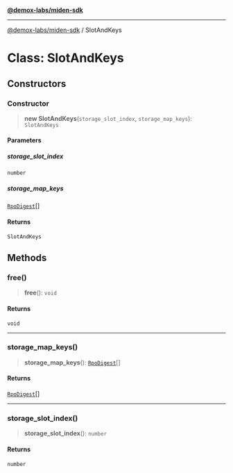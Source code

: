 [**@demox-labs/miden-sdk**](../README.md)

***

[@demox-labs/miden-sdk](../README.md) / SlotAndKeys

# Class: SlotAndKeys

## Constructors

### Constructor

> **new SlotAndKeys**(`storage_slot_index`, `storage_map_keys`): `SlotAndKeys`

#### Parameters

##### storage\_slot\_index

`number`

##### storage\_map\_keys

[`RpoDigest`](RpoDigest.md)[]

#### Returns

`SlotAndKeys`

## Methods

### free()

> **free**(): `void`

#### Returns

`void`

***

### storage\_map\_keys()

> **storage\_map\_keys**(): [`RpoDigest`](RpoDigest.md)[]

#### Returns

[`RpoDigest`](RpoDigest.md)[]

***

### storage\_slot\_index()

> **storage\_slot\_index**(): `number`

#### Returns

`number`
